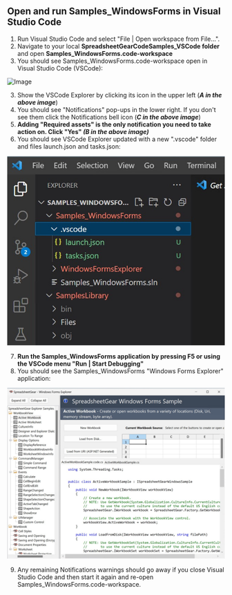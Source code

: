## Open and run Samples_WindowsForms in Visual Studio Code
1. Run Visual Studio Code and select "File | Open workspace from File...".
2. Navigate to your local **SpreadsheetGearCodeSamples_VSCode folder** and open **Samples_WindowsForms.code-workspace**
3. You should see Samples_WindowsForms.code-workspace open in Visual Studio Code (VSCode):

![Image](WinFormCodeSamplesFirstOpen_v2.jpg)

3. Show the VSCode Explorer by clicking its icon in the upper left (***A in the above image***)
4. You should see "Notifications" pop-ups in the lower right. If you don't see them click the Notifications bell icon (***C in the above image***)
5. **Adding "Required assets" is the only notification you need to take action on. Click "Yes" *(B in the above image)***
6. You should see VSCode Explorer updated with a new ".vscode" folder and files launch.json and tasks.json:
 
![Image](WinFormCodeExplorerUpdated.jpg)

7. **Run the Samples_WindowsForms application by pressing F5 or using the VSCode menu "Run | Start Debugging"**
8. You should see the Samples_WindowsForms "Windows Forms Explorer" application:

![Image](WinFormCodeSamplesExplorer.jpg)

9. Any remaining Notifications warnings should go away if you close Visual Studio Code and then start it again and re-open Samples_WindowsForms.code-workspace.
